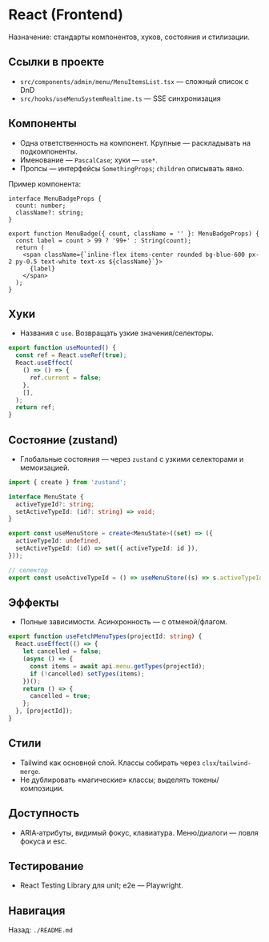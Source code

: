 # React (Frontend)

Назначение: стандарты компонентов, хуков, состояния и стилизации.

## Ссылки в проекте

- `src/components/admin/menu/MenuItemsList.tsx` — сложный список с DnD
- `src/hooks/useMenuSystemRealtime.ts` — SSE синхронизация

## Компоненты

- Одна ответственность на компонент. Крупные — раскладывать на подкомпоненты.
- Именование — `PascalCase`; хуки — `use*`.
- Пропсы — интерфейсы `SomethingProps`; `children` описывать явно.

Пример компонента:

```tsx
interface MenuBadgeProps {
  count: number;
  className?: string;
}

export function MenuBadge({ count, className = '' }: MenuBadgeProps) {
  const label = count > 99 ? '99+' : String(count);
  return (
    <span className={`inline-flex items-center rounded bg-blue-600 px-2 py-0.5 text-white text-xs ${className}`}>
      {label}
    </span>
  );
}
```

## Хуки

- Названия с `use`. Возвращать узкие значения/селекторы.

```ts
export function useMounted() {
  const ref = React.useRef(true);
  React.useEffect(
    () => () => {
      ref.current = false;
    },
    [],
  );
  return ref;
}
```

## Состояние (zustand)

- Глобальные состояния — через `zustand` с узкими селекторами и мемоизацией.

```ts
import { create } from 'zustand';

interface MenuState {
  activeTypeId?: string;
  setActiveTypeId: (id?: string) => void;
}

export const useMenuStore = create<MenuState>((set) => ({
  activeTypeId: undefined,
  setActiveTypeId: (id) => set({ activeTypeId: id }),
}));

// селектор
export const useActiveTypeId = () => useMenuStore((s) => s.activeTypeId);
```

## Эффекты

- Полные зависимости. Асинхронность — с отменой/флагом.

```ts
export function useFetchMenuTypes(projectId: string) {
  React.useEffect(() => {
    let cancelled = false;
    (async () => {
      const items = await api.menu.getTypes(projectId);
      if (!cancelled) setTypes(items);
    })();
    return () => {
      cancelled = true;
    };
  }, [projectId]);
}
```

## Стили

- Tailwind как основной слой. Классы собирать через `clsx`/`tailwind-merge`.
- Не дублировать «магические» классы; выделять токены/композиции.

## Доступность

- ARIA‑атрибуты, видимый фокус, клавиатура. Меню/диалоги — ловля фокуса и esc.

## Тестирование

- React Testing Library для unit; e2e — Playwright.

## Навигация

Назад: `./README.md`
